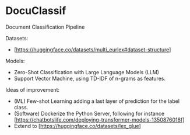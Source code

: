 # DocuClassif
Document Classification Pipeline

Datasets:
- [https://huggingface.co/datasets/multi_eurlex#dataset-structure]

Models:
- Zero-Shot Classification with Large Language Models (LLM)
- Support Vector Machine, using TD-IDF of n-grams as features.

Ideas of improvement:
- (ML) Few-shot Learning adding a last layer of prediction for the label class. 
- (Software) Dockerize the Python Server, following for instance [https://chatbotslife.com/deploying-transformer-models-1350876016f]
- Extend to [https://huggingface.co/datasets/lex_glue]